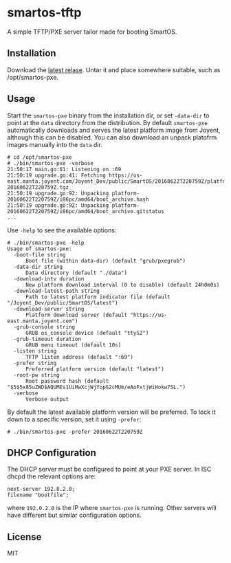 smartos-tftp
============

A simple TFTP/PXE server tailor made for booting SmartOS.

Installation
------------

Download the [latest relase](https://github.com/calmh/smartos-pxe/releases).
Untar it and place somewhere suitable, such as /opt/smartos-pxe.

Usage
-----

Start the `smartos-pxe` binary from the installation dir, or set `-data-dir`
to point at the `data` directory from the distribution. By default
`smartos-pxe` automatically downloads and serves the latest platform image
from Joyent, although this can be disabled. You can also download an unpack
platofrm images manually into the `data` dir.

```text
# cd /opt/smartos-pxe
# ./bin/smartos-pxe -verbose
21:50:17 main.go:61: Listening on :69
21:50:19 upgrade.go:41: Fetching https://us-east.manta.joyent.com/Joyent_Dev/public/SmartOS/20160622T220759Z/platform-20160622T220759Z.tgz
21:50:19 upgrade.go:92: Unpacking platform-20160622T220759Z/i86pc/amd64/boot_archive.hash
21:50:19 upgrade.go:92: Unpacking platform-20160622T220759Z/i86pc/amd64/boot_archive.gitstatus
...
```

Use `-help` to see the available options:

```text
# ./bin/smartos-pxe -help
Usage of smartos-pxe:
  -boot-file string
      Boot file (within data-dir) (default "grub/pxegrub")
  -data-dir string
      Data directory (default "./data")
  -download-intv duration
      New platform download interval (0 to disable) (default 24h0m0s)
  -download-latest-path string
      Path to latest platform indicator file (default "/Joyent_Dev/public/SmartOS/latest")
  -download-server string
      Platform download server (default "https://us-east.manta.joyent.com")
  -grub-console string
      GRUB os_console device (default "ttyS2")
  -grub-timeout duration
      GRUB menu timeout (default 10s)
  -listen string
      TFTP listen address (default ":69")
  -prefer string
      Preferred platform version (default "latest")
  -root-pw string
      Root password hash (default "$5$5x85uZWD$AQUMEs1UiMwXcjWjYopG2cMUm/eAoFxtjWiHokw7SL.")
  -verbose
      Verbose output
```

By default the latest available platform version will be preferred. To lock
it down to a specific version, set it using `-prefer`:

```text
# ./bin/smartos-pxe -prefer 20160622T220759Z
```


DHCP Configuration
------------------

The DHCP server must be configured to point at your PXE server. In ISC dhcpd
the relevant options are:

```
next-server 192.0.2.0;
filename "bootfile";
```

where `192.0.2.0` is the IP where `smartos-pxe` is running. Other servers
will have different but similar configuration options.

License
-------

MIT
